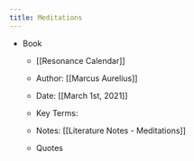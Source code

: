 ```yaml
---
title: Meditations
---
```


- Book
	 - [[Resonance Calendar]]

	 - Author: [[Marcus Aurelius]]

	 - Date: [[March 1st, 2021]]

	 - Key Terms:

	 - Notes: [[Literature Notes - Meditations]]

	 - Quotes

